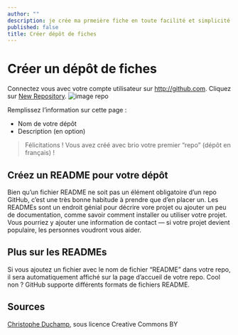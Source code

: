 ```yaml
---
author: ""
description: je crée ma prmeière fiche en toute facilité et simplicité
published: false
title: Créer dépôt de fiches
---
```


# Créer un dépôt de fiches

Connectez vous avec votre compte utilisateur sur http://github.com.
Cliquez sur [New Repository](https://github.com/repositories/new).
![image repo](https://github.s3.amazonaws.com/docs/bootcamp_2_newrepo.jpg)

Remplissez l’information sur cette page :
* Nom de votre dépôt
* Description (en option)

> Félicitations ! Vous avez créé avec brio votre premier “repo” (dépôt en français) !

## Créez un README pour votre dépôt

Bien qu’un fichier README ne soit pas un élément obligatoire d’un repo GitHub, c’est une très bonne habitude à prendre que d’en placer un. Les READMEs sont un endroit génial pour décrire vore projet ou ajouter un peu de documentation, comme savoir comment installer ou utiliser votre projet. Vous pourriez y ajouter une information de contact — si votre projet devient populaire, les personnes voudront vous aider.

## Plus sur les READMEs

Si vous ajoutez un fichier avec le nom de fichier “README” dans votre repo, il sera automatiquement affiché sur la page d’accueil de votre repo. Cool non ? GitHub supporte différents formats de fichiers README. 

## Sources

[Christophe Duchamp](http://christopheducamp.com/2013/12/16/creer-un-repo-GitHub/), sous licence Creative Commons BY
